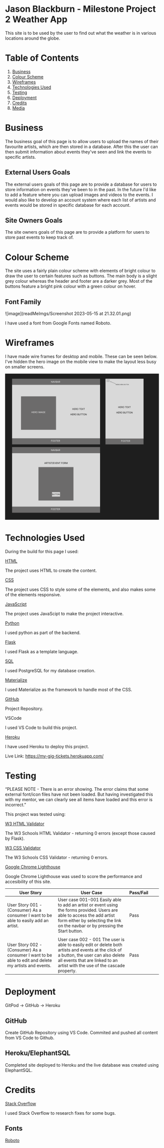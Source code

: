 # Jason Blackburn - Milestone Project 2 Weather App

This site is to be used by the user to find out what the weather is in various locations around the globe.

# Table of Contents

1. [Business](#business)
2. [Colour Scheme](#color-scheme)
3. [Wireframes](#wireframes)
4. [Technologies Used](#technologies-used)
5. [Testing](#testing)
6. [Deployment](#deployment)
7. [Credits](#credits)
8. [Media](#media)

# Business <a name="business"></a>

The business goal of this page is to allow users to upload the names of their favourite artists, which are then stored in a database. After this the user can then submit information about events they've seen and link the events to specific artists.

## External Users Goals

The external users goals of this page are to provide a database for users to store information on events they've been to in the past. In the future I'd like to add a feature where you can upload images and videos to the events. I would also like to develop an account system where each list of artists and events would be stored in specific database for each account. 

## Site Owners Goals

The site owners goals of this page are to provide a platform for users to store past events to keep track of.

# Colour Scheme <a name="color-scheme"></a>

The site uses a fairly plain colour scheme with elements of bright colour to draw the user to certain features such as buttons. The main body is a slight grey colour whereas the header and footer are a darker grey. Most of the buttons feature a bright pink colour with a green colour on hover. 

## Font Family

![image](readMeImgs/Screenshot 2023-05-15 at 21.32.01.png)

I have used a font from Google Fonts named Roboto.

# Wireframes <a name="wireframes"></a>

I have made wire frames for desktop and mobile. These can be seen below. I've hidden the hero image on the mobile view to make the layout less busy on smaller screens.

![image](<readMeImgs/Screenshot 2023-05-15 at 21.50.26.png>)

# Technologies Used <a name="technologies-used"></a>

During the build for this page I used:

[HTML](https://developer.mozilla.org/en-US/docs/Glossary/HTML5)

The project uses HTML to create the content.

[CSS](https://developer.mozilla.org/en-US/docs/Web/CSS)

The project uses CSS to style some of the elements, and also makes some of the elements responsive.

[JavaScript](https://developer.mozilla.org/en-US/docs/Web/JavaScript)

The project uses JavaScipt to make the project interactive.

[Python](https://developer.mozilla.org/en-US/docs/Glossary/Python)

I used python as part of the backend.

[Flask](https://flask.palletsprojects.com/en/2.3.x/)

I used Flask as a template language.

[SQL](https://www.postgresql.org/)

I used PostgreSQL for my database creation.

[Materialize](https://materializecss.com/)

I used Materialize as the framework to handle most of the CSS.

[GitHub](https://github.com/)

Project Repository.

VSCode

I used VS Code to build this project.

[Heroku](https://heroku.com)

I have used Heroku to deploy this project.

Live Link: https://my-gig-tickets.herokuapp.com/

# Testing <a name="testing"></a>

“PLEASE NOTE - There is an error showing. The error claims that some external font/icon files have not been loaded. But having investigated this with my mentor, we can clearly see all items have loaded and this error is incorrect.”

This project was tested using:

[W3 HTML Validator](https://validator.w3.org/)

The W3 Schools HTML Validator - returning 0 errors (except those caused by Flask).

[W3 CSS Validator](https://jigsaw.w3.org/css-validator/)

The W3 Schools CSS Validator - returning 0 errors.

[Google Chrome Lighthouse](https://developer.chrome.com/docs/lighthouse/overview/)

Google Chrome Lighthouse was used to score the performance and accesibility of this site.

| User Story                                                                                              | User Case                                                                                                                                                      | Pass/Fail |     |     |
| ------------------------------------------------------------------------------------------------------- | -------------------------------------------------------------------------------------------------------------------------------------------------------------- | --------- | --- | --- |
| User Story 001 - (Consumer) As a consumer I want to be able to easily add an artist.    | User case 001-001 Easily able to add an artist or event using the forms provided. Users are able to access the add artist form either by selecting the link on the navbar or by pressing the Start button.                        | Pass      |     |     |
|                                                                                                            |     |     |
| User Story 002 - (Consumer) As a consumer I want to be able to edit and delete my artists and events. | User case 002 - 001 The user is able to easily edit or delete both artists and events at the click of a button, the user can also delete all events that are linked to an artist with the use of the cascade property. | Pass      |     |     |

# Deployment <a name="deployment"></a>

GitPod -> GitHub -> Heroku

## GitHub

Create GitHub Repository using VS Code. Commited and pushed all content from VS Code to Github.

## Heroku/ElephantSQL

Completed site deployed to Heroku and the live database was created using ElephantSQL.

# Credits <a name="credits"></a>

[Stack Overflow](https://stackoverflow.com/)

I used Stack Overflow to research fixes for some bugs.

## Fonts

[Roboto](https://fonts.google.com/specimen/Roboto)